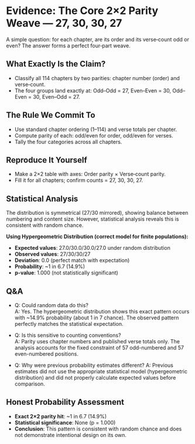 # Evidence: The Core 2×2 Parity Weave — 27, 30, 30, 27

A simple question: for each chapter, are its order and its verse‑count odd or even? The answer forms a perfect four‑part weave.

## What Exactly Is the Claim?

- Classify all 114 chapters by two parities: chapter number (order) and verse‑count.
- The four groups land exactly at: Odd–Odd = 27, Even–Even = 30, Odd–Even = 30, Even–Odd = 27.

## The Rule We Commit To

- Use standard chapter ordering (1–114) and verse totals per chapter.
- Compute parity of each: odd/even for order, odd/even for verses.
- Tally the four categories across all chapters.

## Reproduce It Yourself

- Make a 2×2 table with axes: Order parity × Verse‑count parity.
- Fill it for all chapters; confirm counts = 27, 30, 30, 27.

## Statistical Analysis

The distribution is symmetrical (27/30 mirrored), showing balance between numbering and content size. However, statistical analysis reveals this is consistent with random chance.

**Using Hypergeometric Distribution (correct model for finite populations):**

- **Expected values**: 27.0/30.0/30.0/27.0 under random distribution
- **Observed values**: 27/30/30/27
- **Deviation**: 0.0 (perfect match with expectation)
- **Probability**: ~1 in 6.7 (14.9%)
- **p-value**: 1.000 (not statistically significant)

## Q&A

- Q: Could random data do this?  
  A: Yes. The hypergeometric distribution shows this exact pattern occurs with ~14.9% probability (about 1 in 7 chance). The observed pattern perfectly matches the statistical expectation.

- Q: Is this sensitive to counting conventions?  
  A: Parity uses chapter numbers and published verse totals only. The analysis accounts for the fixed constraint of 57 odd-numbered and 57 even-numbered positions.

- Q: Why were previous probability estimates different?
  A: Previous estimates did not use the appropriate statistical model (hypergeometric distribution) and did not properly calculate expected values before comparison.

## Honest Probability Assessment

- **Exact 2×2 parity hit**: ~1 in 6.7 (14.9%)
- **Statistical significance**: None (p = 1.000)
- **Conclusion**: This pattern is consistent with random chance and does not demonstrate intentional design on its own.
